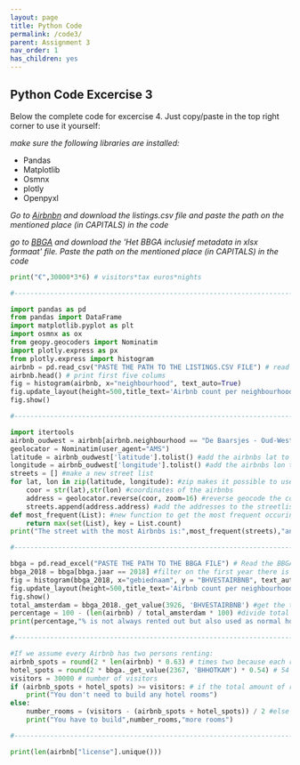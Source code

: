 ```yaml
---
layout: page
title: Python Code
permalink: /code3/
parent: Assignment 3
nav_order: 1
has_children: yes
---
```


## Python Code Excercise 3

Below the complete code for excercise 4. Just copy/paste in the top right corner to use it yourself:

_make sure the following libraries are installed:_
- Pandas
- Matplotlib
- Osmnx
- plotly
- Openpyxl

_Go to [Airbnbn](http://data.insideairbnb.com/the-netherlands/north-holland/amsterdam/2023-09-03/visualisations/listings.csv) and download the listings.csv file and paste the path on the mentioned place (in CAPITALS) in the code_

_go to [BBGA](https://onderzoek.amsterdam.nl/dataset/basisbestand-gebieden-amsterdam-bbga) and download the 'Het BBGA inclusief metadata in xlsx formaat' file. Paste the path on the mentioned place (in CAPITALS) in the code_

```python
print("€",30000*3*6) # visitors*tax euros*nights

#-------------------------------------------------------------------------------------------------

import pandas as pd 
from pandas import DataFrame 
import matplotlib.pyplot as plt 
import osmnx as ox 
from geopy.geocoders import Nominatim 
import plotly.express as px 
from plotly.express import histogram  
airbnb = pd.read_csv("PASTE THE PATH TO THE LISTINGS.CSV FILE") # read Airbnb file
airbnb.head() # print first five colums
fig = histogram(airbnb, x="neighbourhood", text_auto=True) 
fig.update_layout(height=500,title_text='Airbnb count per neighbourhood') 
fig.show() 

#-------------------------------------------------------------------------------------------------

import itertools 
airbnb_oudwest = airbnb[airbnb.neighbourhood == "De Baarsjes - Oud-West"] #filter on the neighbourhood with the most airbnbs 
geolocator = Nominatim(user_agent="AMS") 
latitude = airbnb_oudwest['latitude'].tolist() #add the airbnbs lat to a list 
longitude = airbnb_oudwest['longitude'].tolist() #add the airbnbs lon to a list 
streets = [] #make a new street list 
for lat, lon in zip(latitude, longitude): #zip makes it possible to use two lists at the same time 
    coor = str(lat),str(lon) #coordinates of the airbnbs 
    address = geolocator.reverse(coor, zoom=16) #reverse geocode the coordinates, zoom=16 makes sure you only get the streets 
    streets.append(address.address) #add the addresses to the streetlist 
def most_frequent(List): #new function to get the most frequent occuring street 
    return max(set(List), key = List.count) 
print("The street with the most Airbnbs is:",most_frequent(streets),"and it has",streets.count(most_frequent(streets)),"Airbnbs") 

#-------------------------------------------------------------------------------------------------

bbga = pd.read_excel("PASTE THE PATH TO THE BBGA FILE") # Read the BBGA file 
bbga_2018 = bbga[bbga.jaar == 2018] #filter on the first year there is a full dataframe
fig = histogram(bbga_2018, x="gebiednaam", y = "BHVESTAIRBNB", text_auto=True) #create a similar histogram but with BBGA
fig.update_layout(height=500,title_text='Airbnb count per neighbourhood BBGA') 
fig.show()
total_amsterdam = bbga_2018._get_value(3926, 'BHVESTAIRBNB') #get the total amount 
percentage = 100 - (len(airbnb) / total_amsterdam * 100) #divide total availability of the listings list by the total availiability of BBGA*100%
print(percentage,"% is not always rented out but also used as normal housing") # This is the amount not on the airbnb site but registered as airbnb, this means people also live there 

#-------------------------------------------------------------------------------------------------

#If we assume every Airbnb has two persons renting:
airbnb_spots = round(2 * len(airbnb) * 0.63) # times two because each room houses 2 people and 63 percent of the airbnbs are available 
hotel_spots = round(2 * bbga._get_value(2367, 'BHHOTKAM') * 0.54) # 54 percent of the hotel rooms are available 
visitors = 30000 # number of visitors 
if (airbnb_spots + hotel_spots) >= visitors: # if the total amount of rooms is more than the visitors, then you don't need to build anymore rooms 
    print("You don't need to build any hotel rooms") 
else: 
    number_rooms = (visitors - (airbnb_spots + hotel_spots)) / 2 #else calculate how many rooms you need to build, divided by two because each room houses 2 people 
    print("You have to build",number_rooms,"more rooms") 

#-------------------------------------------------------------------------------------------------

print(len(airbnb["license"].unique()))
```
